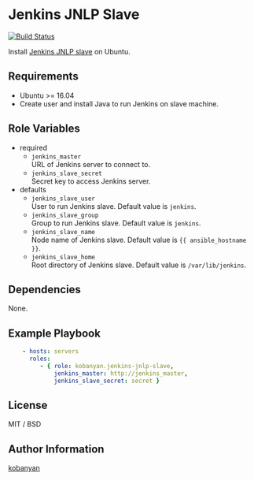 Jenkins JNLP Slave
=========

[![Build Status](https://travis-ci.org/kobanyan/jenkins-jnlp-slave.svg?branch=master)](https://travis-ci.org/kobanyan/jenkins-jnlp-slave)

Install [Jenkins JNLP slave](https://wiki.jenkins-ci.org/display/JENKINS/Distributed+builds#Distributedbuilds-Launchslaveagentheadlessly) on Ubuntu.

Requirements
------------

- Ubuntu >= 16.04
- Create user and install Java to run Jenkins on slave machine.

Role Variables
--------------

- required
  - `jenkins_master`  
  URL of Jenkins server to connect to.
  - `jenkins_slave_secret`  
  Secret key to access Jenkins server.
- defaults
  - `jenkins_slave_user`  
  User to run Jenkins slave. Default value is `jenkins`.
  - `jenkins_slave_group`  
  Group to run Jenkins slave. Default value is `jenkins`.
  - `jenkins_slave_name`  
  Node name of Jenkins slave. Default value is `{{ ansible_hostname }}`.
  - `jenkins_slave_home`  
  Root directory of Jenkins slave. Default value is `/var/lib/jenkins`.

Dependencies
------------

None.

Example Playbook
----------------

```yaml
    - hosts: servers
      roles:
         - { role: kobanyan.jenkins-jnlp-slave,
             jenkins_master: http://jenkins_master,
             jenkins_slave_secret: secret }
```

License
-------

MIT / BSD

Author Information
------------------

[kobanyan](https://github.com/kobanyan)